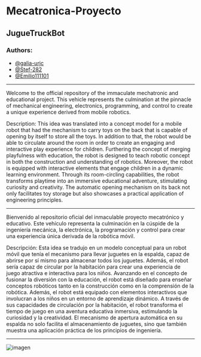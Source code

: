 # Mecatronica-Proyecto
## JugueTruckBot
### Authors:
* [@galia-urjc](https://github.com/galia-urjc)  
* [@Stef-282](https://github.com/Stef-282)  
* [@Emilio111101](https://github.com/Emilio111101)

***

Welcome to the official repository of the immaculate mechatronic and educational project. This vehicle represents the culmination at the pinnacle of mechanical engineering, electronics, programming, and control to create a unique experience derived from mobile robotics.

Description:
This idea was translated into a concept model for a mobile robot that had the mechanism to carry toys on the back that is capable of opening by itself to store all the toys. In addition to that, the robot would be able to circulate around the room in order to create an engaging and interactive play experience for children. Furthering the concept of merging playfulness with education, the robot is designed to teach robotic concept in both the construction and understanding of robotics. Moreover, the robot is equipped with interactive elements that engage children in a dynamic learning environment. Through its room-circling capabilities, the robot transforms playtime into an immersive educational adventure, stimulating curiosity and creativity. The automatic opening mechanism on its back not only facilitates toy storage but also showcases a practical application of engineering principles.

***

Bienvenido al repositorio oficial del inmaculable proyecto mecatrónico y educativo. Este vehículo representa la culminación en la cúspide de la ingeniería mecánica, la electrónica, la programación y control para crear una experiencia única derivada de la robótica móvil.

Descripción:
Esta idea se tradujo en un modelo conceptual para un robot móvil que tenía el mecanismo para llevar juguetes en la espalda, capaz de abrirse por sí mismo para almacenar todos los juguetes. Además, el robot sería capaz de circular por la habitación para crear una experiencia de juego atractiva e interactiva para los niños. Avanzando en el concepto de fusionar la diversión con la educación, el robot está diseñado para enseñar conceptos robóticos tanto en la construcción como en la comprensión de la robótica. Además, el robot está equipado con elementos interactivos que involucran a los niños en un entorno de aprendizaje dinámico. A través de sus capacidades de circulación por la habitación, el robot transforma el tiempo de juego en una aventura educativa inmersiva, estimulando la curiosidad y la creatividad. El mecanismo de apertura automática en su espalda no solo facilita el almacenamiento de juguetes, sino que también muestra una aplicación práctica de los principios de ingeniería.

***

![imagen](https://github.com/galia-urjc/Mecatronica-Proyecto/assets/145765270/656fe022-5802-4756-9344-28a0ae3e48c6)
